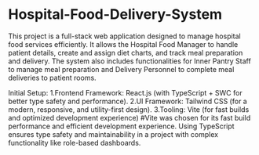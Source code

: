 # Hospital-Food-Delivery-System
This project is a full-stack web application designed to manage hospital food services efficiently. It allows the Hospital Food Manager to handle patient details, create and assign diet charts, and track meal preparation and delivery. The system also includes functionalities for Inner Pantry Staff to manage meal preparation and Delivery Personnel to complete meal deliveries to patient rooms.

Initial Setup:
  1.Frontend Framework: React.js (with TypeScript + SWC for better type safety and performance).
  2.UI Framework: Tailwind CSS (for a modern, responsive, and utility-first design).
  3.Tooling: Vite (for fast builds and optimized development experience)
   #Vite was chosen for its fast build performance and efficient development experience. Using TypeScript ensures type safety and maintainability in a project with complex functionality like role-based dashboards.
